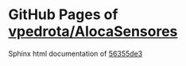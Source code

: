 GitHub Pages of [vpedrota/AlocaSensores](https://github.com/vpedrota/AlocaSensores.git)
===
Sphinx html documentation of [56355de3](https://github.com/vpedrota/AlocaSensores/tree/56355de3c66557f371085e363d1c2498aca36e90)
